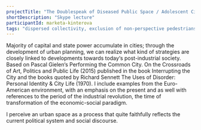 ```yaml
---
projectTitle: "The Doublespeak of Diseased Public Space / Adolescent City"
shortDescription: "Skype lecture"
participantId: marketa-kinterova
tags: "dispersed collectivity, exclusion of non-perspective pedestrians, object, outsourcing, places of transparency, self-destructing structures"
---
```


Majority of capital and state power accumulate in cities; through the development of urban planning, we can realize what kind of strategies are closely linked to developments towards today‘s post-industrial society. Based on Pascal Gielen‘s Performing the Common City. On the Crossroads of Art, Politics and Public Life (2015) published in the book Interrupting the City and the books quoted by Richard Sennett The Uses of Disorder: Personal Identity & City Life (1970). I include examples from the Euro-American environment, with an emphasis on the present and as well with references to the period of the industrial revolution, the time of transformation of the economic-social paradigm.

I perceive an urban space as a process that quite faithfully reflects the current political system and social discourse.
